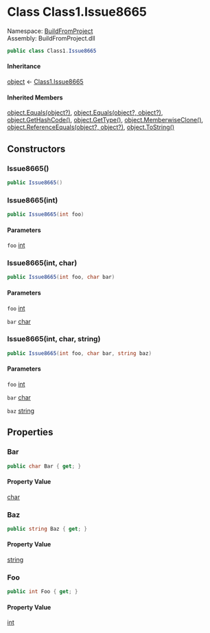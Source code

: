 ﻿# Class Class1.Issue8665

Namespace: [BuildFromProject](BuildFromProject.md)  
Assembly: BuildFromProject.dll  

```csharp
public class Class1.Issue8665
```

#### Inheritance

[object](https://learn.microsoft.com/dotnet/api/system.object) ← 
[Class1.Issue8665](BuildFromProject.Class1.Issue8665.md)

#### Inherited Members

[object.Equals\(object?\)](https://learn.microsoft.com/dotnet/api/system.object.equals\#system\-object\-equals\(system\-object\)), 
[object.Equals\(object?, object?\)](https://learn.microsoft.com/dotnet/api/system.object.equals\#system\-object\-equals\(system\-object\-system\-object\)), 
[object.GetHashCode\(\)](https://learn.microsoft.com/dotnet/api/system.object.gethashcode), 
[object.GetType\(\)](https://learn.microsoft.com/dotnet/api/system.object.gettype), 
[object.MemberwiseClone\(\)](https://learn.microsoft.com/dotnet/api/system.object.memberwiseclone), 
[object.ReferenceEquals\(object?, object?\)](https://learn.microsoft.com/dotnet/api/system.object.referenceequals), 
[object.ToString\(\)](https://learn.microsoft.com/dotnet/api/system.object.tostring)

## Constructors

### <a id="BuildFromProject_Class1_Issue8665__ctor"></a> Issue8665\(\)

```csharp
public Issue8665()
```

### <a id="BuildFromProject_Class1_Issue8665__ctor_System_Int32_"></a> Issue8665\(int\)

```csharp
public Issue8665(int foo)
```

#### Parameters

`foo` [int](https://learn.microsoft.com/dotnet/api/system.int32)

### <a id="BuildFromProject_Class1_Issue8665__ctor_System_Int32_System_Char_"></a> Issue8665\(int, char\)

```csharp
public Issue8665(int foo, char bar)
```

#### Parameters

`foo` [int](https://learn.microsoft.com/dotnet/api/system.int32)

`bar` [char](https://learn.microsoft.com/dotnet/api/system.char)

### <a id="BuildFromProject_Class1_Issue8665__ctor_System_Int32_System_Char_System_String_"></a> Issue8665\(int, char, string\)

```csharp
public Issue8665(int foo, char bar, string baz)
```

#### Parameters

`foo` [int](https://learn.microsoft.com/dotnet/api/system.int32)

`bar` [char](https://learn.microsoft.com/dotnet/api/system.char)

`baz` [string](https://learn.microsoft.com/dotnet/api/system.string)

## Properties

### <a id="BuildFromProject_Class1_Issue8665_Bar"></a> Bar

```csharp
public char Bar { get; }
```

#### Property Value

 [char](https://learn.microsoft.com/dotnet/api/system.char)

### <a id="BuildFromProject_Class1_Issue8665_Baz"></a> Baz

```csharp
public string Baz { get; }
```

#### Property Value

 [string](https://learn.microsoft.com/dotnet/api/system.string)

### <a id="BuildFromProject_Class1_Issue8665_Foo"></a> Foo

```csharp
public int Foo { get; }
```

#### Property Value

 [int](https://learn.microsoft.com/dotnet/api/system.int32)

